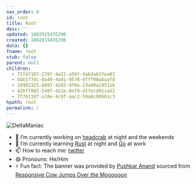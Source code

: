 ```yaml
---
nav_order: 0
id: root
title: Root
desc: ''
updated: 1602915435296
created: 1602915435296
data: {}
fname: root
stub: false
parent: null
children:
  - 72f47187-278f-4a21-a56f-4abda62fea03
  - bbb1f7dc-0a49-4a91-9578-9fff08abaaf8
  - 18962325-b097-4283-9f8e-23a89a24511b
  - 42bff885-549f-422e-8ef8-d17ecd01ca52
  - 7f7613d7-a18e-4c9f-aac2-59a0c98561c3
hpath: root
permalink: /
---
```

![DeltaManiac](https://raw.githubusercontent.com/DeltaManiac/DeltaManiac/main/vault/assets/banner.svg)

- 🔭 I’m currently working on [headcrab](https://github.com/headcrab-rs/headcrab) at night and the weekends
- 🌱 I’m currently learning [Rust](https://www.rust-lang.org) at night and [Go](https://golang.org/) at work
- 📫 How to reach me: [twitter](https://twitter.com/Delta_Maniac)
- 😄 Pronouns: He/Him
- ⚡ Fun fact: The banner was provided by [Pushkar Anand](https://github.com/pushkar8723) sourced from [Responsive Cow Jumps Over the Moooooon](https://codepen.io/sdras/pen/doZReX)
  <!-- // - 👯 I’m looking to collaborate on ...
  // - 🤔 I’m looking for help with ...
  // - 💬 Ask me about ... -->
